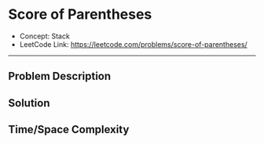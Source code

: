 # Score of Parentheses

- Concept: Stack
- LeetCode Link: https://leetcode.com/problems/score-of-parentheses/

---

## Problem Description

## Solution

## Time/Space Complexity

